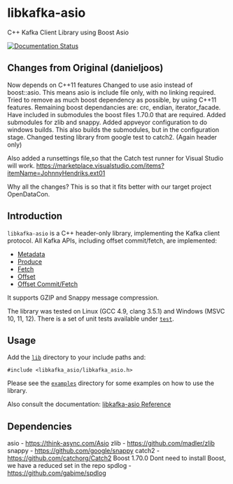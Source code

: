 # libkafka-asio
C++ Kafka Client Library using Boost Asio

[![Documentation Status](https://readthedocs.org/projects/libkafka-asio/badge/?version=latest)](https://readthedocs.org/projects/libkafka-asio/?badge=latest)

## Changes from Original  (danieljoos)
Now depends on C++11 features
Changed to use asio instead of boost::asio. This means asio is include file only, with no linking required.
Tried to remove as much boost dependency as possible, by using C++11 features.
Remaining boost dependancies are: crc, endian, iterator_facade. 
Have included in submodules the boost files 1.70.0 that are required.
Added submodules for zlib and snappy.
Added appveyor configuration to do windows builds. This also builds the submodules, but in the configuration stage.
Changed testing library from google test to catch2. (Again header only)

Also added a runsettings file,so that the Catch test runner for Visual Studio will work. https://marketplace.visualstudio.com/items?itemName=JohnnyHendriks.ext01

Why all the changes? This is so that it fits better with our target project OpenDataCon.

## Introduction

`libkafka-asio` is a C++ header-only library, implementing the Kafka client 
protocol. All Kafka APIs, including offset commit/fetch, are implemented:

* [Metadata](https://cwiki.apache.org/confluence/display/KAFKA/A+Guide+To+The+Kafka+Protocol#AGuideToTheKafkaProtocol-MetadataAPI)
* [Produce](https://cwiki.apache.org/confluence/display/KAFKA/A+Guide+To+The+Kafka+Protocol#AGuideToTheKafkaProtocol-ProduceAPI)
* [Fetch](https://cwiki.apache.org/confluence/display/KAFKA/A+Guide+To+The+Kafka+Protocol#AGuideToTheKafkaProtocol-FetchAPI)
* [Offset](https://cwiki.apache.org/confluence/display/KAFKA/A+Guide+To+The+Kafka+Protocol#AGuideToTheKafkaProtocol-OffsetAPI)
* [Offset Commit/Fetch](https://cwiki.apache.org/confluence/display/KAFKA/A+Guide+To+The+Kafka+Protocol#AGuideToTheKafkaProtocol-OffsetCommit/FetchAPI)

It supports GZIP and Snappy message compression.

The library was tested on Linux (GCC 4.9, clang 3.5.1) and Windows (MSVC 10, 11, 12). There is a set of unit tests available under [`test`](test/).

## Usage

Add the [`lib`](lib/) directory to your include paths and:
```
#include <libkafka_asio/libkafka_asio.h>
```
Please see the [`examples`](examples/) directory for some examples on how to use the library.

Also consult the documentation: [libkafka-asio Reference](http://libkafka-asio.rtfd.org/)

## Dependencies

asio - https://think-async.com/Asio
zlib - https://github.com/madler/zlib
snappy - https://github.com/google/snappy
catch2 - https://github.com/catchorg/Catch2
Boost 1.70.0 Dont need to install Boost, we have a reduced set in the repo
spdlog - https://github.com/gabime/spdlog
